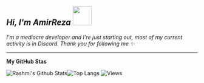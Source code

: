 <h2><em> Hi, I'm AmirReza <img src="https://cdn.discordapp.com/emojis/854285049260539914.gif?size=128&quality=lossless" width="50"></h2>
 I'm a mediocre developer and I're just starting out, most of my current activity is in Discord. Thank you for following me ✨
</em></p>

---




**My GitHub Stas**


![Rashmi's Github Stats](https://github-readme-stats.vercel.app/api?username=Self-ar&count_private=true&show_icons=true&include_all_commits=true)![Top Langs](https://github-readme-stats.vercel.app/api/top-langs/?username=Ar-self&hide=TeX&layout=compact)
![Views](https://komarev.com/ghpvc/?username=Self-ar&style=flat-square&label=Views)

